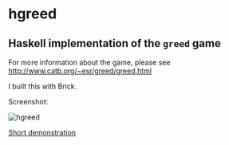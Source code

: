 # hgreed
## Haskell implementation of the `greed` game
For more information about the game, please see http://www.catb.org/~esr/greed/greed.html

I built this with Brick. 

Screenshot:

![hgreed](https://raw.githubusercontent.com/duncanguthrie/hgreed/master/extra/screenshot.png)

[Short demonstration](https://asciinema.org/a/251093)

